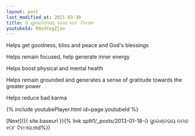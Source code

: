 ```yaml
---
layout: post
last_modified_at: 2021-03-30
title: ଓଁ ଯୁଗାବର୍ତ୍ତନ୍ୟ ନମାହ ୧୦୮ ଟିମଏସ
youtubeId: ROsVCegZjzo
---
```

 
 
Helps get goodness, bliss and peace and God's blessings
 
Helps remain focused, help generate inner energy 
 
Helps boost physical and mental health 
 
Helps remain grounded and generates a sense of gratitude towards the greater power 
 
Helps reduce bad karma
 
 
 
 


{% include youtubePlayer.html id=page.youtubeId %}
 
[Next]({{ site.baseurl }}{% link  split1/_posts/2013-01-18-ଓଁ ସୁରେଶ୍ବରାୟ ନମାହ ୧୦୮ ଟିମଏସ.md%})
 
